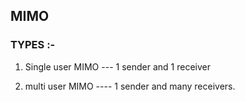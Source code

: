 ## MIMO 


### TYPES :- 
1. Single user MIMO --- 1 sender and 1 receiver

2. multi user MIMO ---- 1 sender and many receivers.
